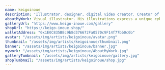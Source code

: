 ```yaml
---
name: keigoinoue
description: 'Illustrator, designer, digital video creator. Creator of "Future Signage Art". Collaborations: Kizuna Ai, Eve, Ado, and more'
aboutMyWork: Visual illustrator. His illustrations express a unique cyberpunk world by mixing vivid colors with motion graphics and other elements, and he has collaborated with popular Japanese artists such as Kizuna Ai, Eve, and Ado. Taking inspiration from the image of the maiko, a Japanese geisha apprentice, at the beginning of the movie Blade Runner, the whiteness of Keigo's characters' faces and makeup is a more pop-evolved version of that image. ust as he filled the streets of Shibuya with his illustrations, his goal is to bring today's world closer to the future, and he believes that continuing his work in his current style will bring society closer to a future where digital paper and other media are displayed in picture frames in collectors' homes and treated with the same value as physical paintings. o that end, the NFT trend is an important mechanism that will play a fundamental role in his dream. Keigo will challenge the limits of the art world through active promotion of his unique art style and the NFT trend.
galleryUrl: "https://www.keigo-inoue.com/gallery"
shopUrl: "https://keigo-inoue.shop/"
walletAddress: "0x1E0C835BEc9b8d376672Fa0570c9F14f77bb0c0b"
avatar: "/assets/img/artists/keigoinoue/avatar.png"
thumbnail: "/assets/img/artists/keigoinoue/thumbnail.png"
banner: "/assets/img/artists/keigoinoue/banner.jpg"
mywork: "/assets/img/artists/keigoinoue/AboutMyWork.jpg"
galleryTumbnail: "/assets/img/artists/keigoinoue/gallery.jpg"
shopTumbnail: "/assets/img/artists/keigoinoue/shop.jpg"
---
```

